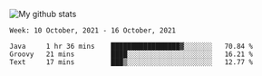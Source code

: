 ![My github stats](https://github-readme-stats.vercel.app/api?username=romvoid95&theme=gruvbox&include_all_commits=true&show_icons=true")

<!--START_SECTION:waka-->
```text
Week: 10 October, 2021 - 16 October, 2021

Java     1 hr 36 mins    █████████████████▓░░░░░░░   70.84 % 
Groovy   21 mins         ████░░░░░░░░░░░░░░░░░░░░░   16.21 % 
Text     17 mins         ███▒░░░░░░░░░░░░░░░░░░░░░   12.77 % 
```
<!--END_SECTION:waka-->

